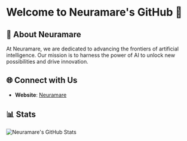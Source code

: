 # Welcome to Neuramare's GitHub 🌌

## 🤖 About Neuramare
At Neuramare, we are dedicated to advancing the frontiers of artificial intelligence. Our mission is to harness the power of AI to unlock new possibilities and drive innovation.

## 🌐 Connect with Us
- **Website**: [Neuramare](https://www.neuramare.com)

## 📊 Stats
![Neuramare's GitHub Stats](https://github-readme-stats.vercel.app/api?username=neuramare&show_icons=true)
